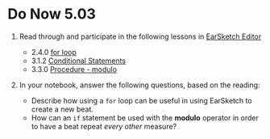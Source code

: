 # Do Now 5.03

1. Read through and participate in the following lessons in [EarSketch Editor]

      * 2.4.0 [for loop](https://earsketch.gatech.edu/earsketch2/#?curriculum=2-4-0)
      * 3.1.2 [Conditional Statements](https://earsketch.gatech.edu/earsketch2/#?curriculum=3-1-2)
      * 3.3.0 [Procedure - modulo](https://earsketch.gatech.edu/earsketch2/#?curriculum=3-3-0)

2. In your notebook, answer the following questions, based on the reading:
    * Describe how using a `for` loop can be useful in using EarSketch to create a new beat.
    * How can an `if` statement be used with the **modulo** operator in order to have a beat repeat *every other* measure?

[EarSketch Editor]: http://earsketch.gatech.edu/earsketch2/
